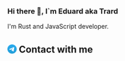 <meta name="viewport" content="width=device-width, initial-scale=1.0" />

### Hi there 👋, I\`m Eduard aka Trard

I'm Rust and JavaScript developer.

<div>
    <h2>
        <a href="https://t.me/trard"><img style="vertical-align:middle; height:1em" alt="" src="docs/assests/images/Telegram.svg"></a>
        <span style="vertical-align:middle">Contact with me</span>
    </h2>
</div>
